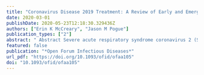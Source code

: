 ```yaml
---
title: "Coronavirus Disease 2019 Treatment: A Review of Early and Emerging Options"
date: 2020-03-01
publishDate: 2020-05-23T12:18:30.329436Z
authors: ["Erin K McCreary", "Jason M Pogue"]
publication_types: ["2"]
abstract: " Abstract Severe acute respiratory syndrome coronavirus 2 (SARS-CoV-2), the cause of coronavirus disease 2019 (COVID-19), has spread across the globe resulting in a pandemic. At the time of this review, COVID-19 has been diagnosed in more than 200 000 patients and associated with over 8000 deaths (Centers for Disease Control and Prevention, World Health Organization). On behalf of the Society of Infectious Diseases Pharmacists, we herein summarize the current evidence as of March 18, 2020 to provide guidance on potential COVID-19 treatment options. It is important to caution readers that new data emerges daily regarding clinical characteristics, treatment options, and outcomes for COVID-19. Optimized supportive care remains the mainstay of therapy, and the clinical efficacy for the subsequent agents is still under investigation. Antimicrobial stewardship programs, including infectious diseases pharmacists and physicians, are at the forefront of COVID-19 emergency preparedness. We encourage all readers to continue to assess clinical data as it emerges and share their experience within our community in a well-controlled, adequately powered fashion. "
featured: false
publication: "*Open Forum Infectious Diseases*"
url_pdf: "https://doi.org/10.1093/ofid/ofaa105"
doi: "10.1093/ofid/ofaa105"
---
```


